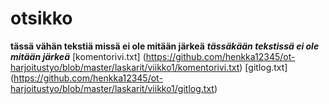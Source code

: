 # otsikko 
**tässä vähän tekstiä missä ei ole mitään järkeä**
***tässäkään tekstissä ei ole mitään järkeä***
[komentorivi.txt] (https://github.com/henkka12345/ot-harjoitustyo/blob/master/laskarit/viikko1/komentorivi.txt)
[gitlog.txt] (https://github.com/henkka12345/ot-harjoitustyo/blob/master/laskarit/viikko1/gitlog.txt)

